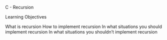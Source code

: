 C - Recursion

Learning Objectives

What is recursion
How to implement recursion
In what situations you should implement recursion
In what situations you shouldn’t implement recursion